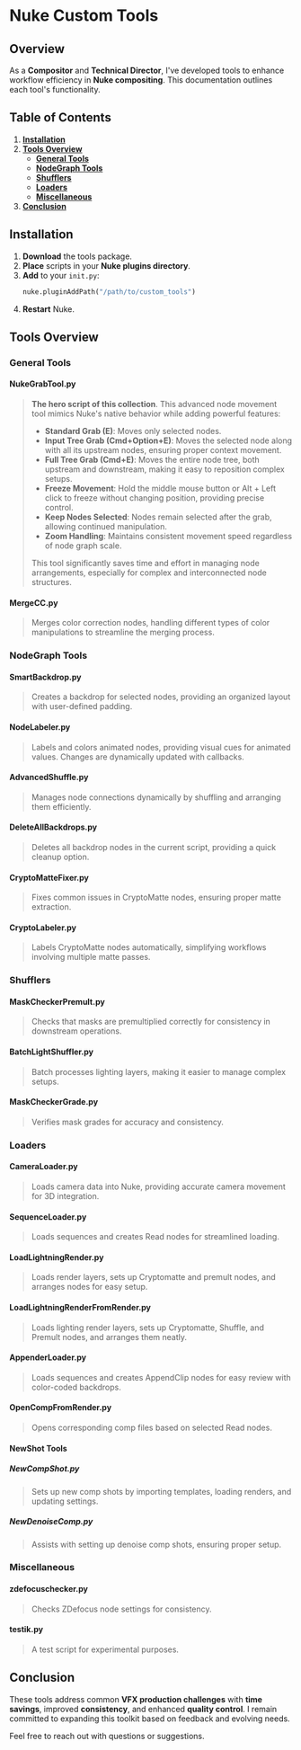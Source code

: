# Nuke Custom Tools

## Overview

As a **Compositor** and **Technical Director**, I've developed tools to enhance workflow efficiency in **Nuke compositing**. This documentation outlines each tool's functionality.

## Table of Contents

1. [**Installation**](#installation)
2. [**Tools Overview**](#tools-overview)
   - [**General Tools**](#general-tools)
   - [**NodeGraph Tools**](#nodegraph-tools)
   - [**Shufflers**](#shufflers)
   - [**Loaders**](#loaders)
   - [**Miscellaneous**](#miscellaneous)
3. [**Conclusion**](#conclusion)

## Installation

1. **Download** the tools package.
2. **Place** scripts in your **Nuke plugins directory**.
3. **Add** to your `init.py`:
   ```python
   nuke.pluginAddPath("/path/to/custom_tools")
   ```
4. **Restart** Nuke.

## Tools Overview

### General Tools

#### **NukeGrabTool.py**

> **The hero script of this collection**. This advanced node movement tool mimics Nuke's native behavior while adding powerful features:
>
> - **Standard Grab (E)**: Moves only selected nodes.
> - **Input Tree Grab (Cmd+Option+E)**: Moves the selected node along with all its upstream nodes, ensuring proper context movement.
> - **Full Tree Grab (Cmd+E)**: Moves the entire node tree, both upstream and downstream, making it easy to reposition complex setups.
> - **Freeze Movement**: Hold the middle mouse button or Alt + Left click to freeze without changing position, providing precise control.
> - **Keep Nodes Selected**: Nodes remain selected after the grab, allowing continued manipulation.
> - **Zoom Handling**: Maintains consistent movement speed regardless of node graph scale.
>
> This tool significantly saves time and effort in managing node arrangements, especially for complex and interconnected node structures.

#### **MergeCC.py**

> Merges color correction nodes, handling different types of color manipulations to streamline the merging process.

### NodeGraph Tools

#### **SmartBackdrop.py**

> Creates a backdrop for selected nodes, providing an organized layout with user-defined padding.

#### **NodeLabeler.py**

> Labels and colors animated nodes, providing visual cues for animated values. Changes are dynamically updated with callbacks.

#### **AdvancedShuffle.py**

> Manages node connections dynamically by shuffling and arranging them efficiently.

#### **DeleteAllBackdrops.py**

> Deletes all backdrop nodes in the current script, providing a quick cleanup option.

#### **CryptoMatteFixer.py**

> Fixes common issues in CryptoMatte nodes, ensuring proper matte extraction.

#### **CryptoLabeler.py**

> Labels CryptoMatte nodes automatically, simplifying workflows involving multiple matte passes.

### Shufflers

#### **MaskCheckerPremult.py**

> Checks that masks are premultiplied correctly for consistency in downstream operations.

#### **BatchLightShuffler.py**

> Batch processes lighting layers, making it easier to manage complex setups.

#### **MaskCheckerGrade.py**

> Verifies mask grades for accuracy and consistency.

### Loaders

#### **CameraLoader.py**

> Loads camera data into Nuke, providing accurate camera movement for 3D integration.

#### **SequenceLoader.py**

> Loads sequences and creates Read nodes for streamlined loading.

#### **LoadLightningRender.py**

> Loads render layers, sets up Cryptomatte and premult nodes, and arranges nodes for easy setup.

#### **LoadLightningRenderFromRender.py**

> Loads lighting render layers, sets up Cryptomatte, Shuffle, and Premult nodes, and arranges them neatly.

#### **AppenderLoader.py**

> Loads sequences and creates AppendClip nodes for easy review with color-coded backdrops.

#### **OpenCompFromRender.py**

> Opens corresponding comp files based on selected Read nodes.

#### **NewShot Tools**

##### **NewCompShot.py**

> Sets up new comp shots by importing templates, loading renders, and updating settings.

##### **NewDenoiseComp.py**

> Assists with setting up denoise comp shots, ensuring proper setup.

### Miscellaneous

#### **zdefocuschecker.py**

> Checks ZDefocus node settings for consistency.

#### **testik.py**

> A test script for experimental purposes.

## Conclusion

These tools address common **VFX production challenges** with **time savings**, improved **consistency**, and enhanced **quality control**. I remain committed to expanding this toolkit based on feedback and evolving needs.

Feel free to reach out with questions or suggestions.

